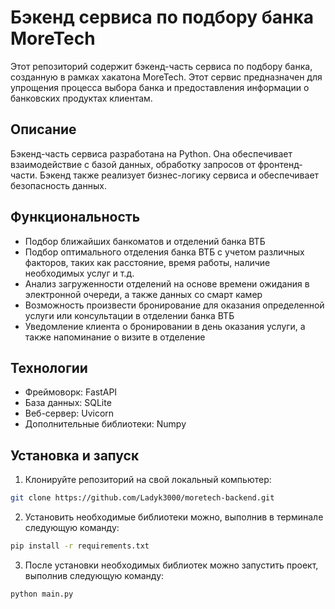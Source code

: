 # Бэкенд сервиса по подбору банка MoreTech

Этот репозиторий содержит бэкенд-часть сервиса по подбору банка, созданную в рамках хакатона MoreTech. Этот сервис предназначен для упрощения процесса выбора банка и предоставления информации о банковских продуктах клиентам.

## Описание

Бэкенд-часть сервиса разработана на Python. Она обеспечивает взаимодействие с базой данных, обработку запросов от фронтенд-части. Бэкенд также реализует бизнес-логику сервиса и обеспечивает безопасность данных.

## Функциональность

- Подбор ближайших банкоматов и отделений банка ВТБ
- Подбор оптимального отделения банка ВТБ с учетом различных факторов, таких как расстояние, время работы, наличие необходимых услуг и т.д.
- Анализ загруженности отделений на основе времени ожидания в электронной очереди, а также данных со смарт камер
- Возможность произвести бронирование для оказания определенной услуги или консультации в отделении банка ВТБ
- Уведомление клиента о бронировании в день оказания услуги, а также напоминание о визите в отделение

## Технологии

- Фреймоворк: FastAPI 
- База данных: SQLite
- Веб-сервер: Uvicorn
- Дополнительные библиотеки: Numpy

## Установка и запуск

1. Клонируйте репозиторий на свой локальный компьютер:

```bash
git clone https://github.com/Ladyk3000/moretech-backend.git
```

2. Установить необходимые библиотеки можно, выполнив в терминале следующую команду:

```bash
pip install -r requirements.txt
```

3. После установки необходимых библиотек можно запустить проект, выполнив следующую команду:

```bash
python main.py 
```
